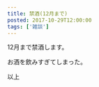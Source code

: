 ```yaml
---
title: 禁酒(12月まで)
posted: 2017-10-29T12:00:00
tags: ['雑談']
---
```


12月まで禁酒します。  
  
お酒を飲みすぎてしまった。  
  
以上

